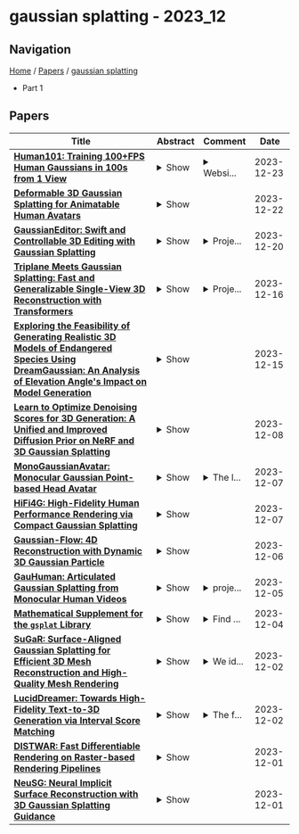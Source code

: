 # gaussian splatting - 2023_12

## Navigation

[Home](https://lixin97.github.io/arXivRadar) / [Papers](https://lixin97.github.io/arXivRadar/papers) / [gaussian splatting](https://lixin97.github.io/arXivRadar/papers/gaussian_splatting)

- Part 1

## Papers

| **Title** | **Abstract** | **Comment** | **Date** |
| --- | --- | --- | --- |
| **[Human101: Training 100+FPS Human Gaussians in 100s from 1 View](http://arxiv.org/abs/2312.15258v1)** | <details><summary>Show</summary><p>Reconstructing the human body from single-view videos plays a pivotal role in the virtual reality domain. One prevalent application scenario necessitates the rapid reconstruction of high-fidelity 3D digital humans while simultaneously ensuring real-time rendering and interaction. Existing methods often struggle to fulfill both requirements. In this paper, we introduce Human101, a novel framework adept at producing high-fidelity dynamic 3D human reconstructions from 1-view videos by training 3D Gaussians in 100 seconds and rendering in 100+ FPS. Our method leverages the strengths of 3D Gaussian Splatting, which provides an explicit and efficient representation of 3D humans. Standing apart from prior NeRF-based pipelines, Human101 ingeniously applies a Human-centric Forward Gaussian Animation method to deform the parameters of 3D Gaussians, thereby enhancing rendering speed (i.e., rendering 1024-resolution images at an impressive 60+ FPS and rendering 512-resolution images at 100+ FPS). Experimental results indicate that our approach substantially eclipses current methods, clocking up to a 10 times surge in frames per second and delivering comparable or superior rendering quality. Code and demos will be released at https://github.com/longxiang-ai/Human101.</p></details> | <details><summary>Websi...</summary><p>Website: https://github.com/longxiang-ai/Human101</p></details> | 2023-12-23 |
| **[Deformable 3D Gaussian Splatting for Animatable Human Avatars](http://arxiv.org/abs/2312.15059v1)** | <details><summary>Show</summary><p>Recent advances in neural radiance fields enable novel view synthesis of photo-realistic images in dynamic settings, which can be applied to scenarios with human animation. Commonly used implicit backbones to establish accurate models, however, require many input views and additional annotations such as human masks, UV maps and depth maps. In this work, we propose ParDy-Human (Parameterized Dynamic Human Avatar), a fully explicit approach to construct a digital avatar from as little as a single monocular sequence. ParDy-Human introduces parameter-driven dynamics into 3D Gaussian Splatting where 3D Gaussians are deformed by a human pose model to animate the avatar. Our method is composed of two parts: A first module that deforms canonical 3D Gaussians according to SMPL vertices and a consecutive module that further takes their designed joint encodings and predicts per Gaussian deformations to deal with dynamics beyond SMPL vertex deformations. Images are then synthesized by a rasterizer. ParDy-Human constitutes an explicit model for realistic dynamic human avatars which requires significantly fewer training views and images. Our avatars learning is free of additional annotations such as masks and can be trained with variable backgrounds while inferring full-resolution images efficiently even on consumer hardware. We provide experimental evidence to show that ParDy-Human outperforms state-of-the-art methods on ZJU-MoCap and THUman4.0 datasets both quantitatively and visually.</p></details> |  | 2023-12-22 |
| **[GaussianEditor: Swift and Controllable 3D Editing with Gaussian Splatting](http://arxiv.org/abs/2311.14521v4)** | <details><summary>Show</summary><p>3D editing plays a crucial role in many areas such as gaming and virtual reality. Traditional 3D editing methods, which rely on representations like meshes and point clouds, often fall short in realistically depicting complex scenes. On the other hand, methods based on implicit 3D representations, like Neural Radiance Field (NeRF), render complex scenes effectively but suffer from slow processing speeds and limited control over specific scene areas. In response to these challenges, our paper presents GaussianEditor, an innovative and efficient 3D editing algorithm based on Gaussian Splatting (GS), a novel 3D representation. GaussianEditor enhances precision and control in editing through our proposed Gaussian semantic tracing, which traces the editing target throughout the training process. Additionally, we propose Hierarchical Gaussian splatting (HGS) to achieve stabilized and fine results under stochastic generative guidance from 2D diffusion models. We also develop editing strategies for efficient object removal and integration, a challenging task for existing methods. Our comprehensive experiments demonstrate GaussianEditor's superior control, efficacy, and rapid performance, marking a significant advancement in 3D editing. Project Page: https://buaacyw.github.io/gaussian-editor/</p></details> | <details><summary>Proje...</summary><p>Project Page: https://buaacyw.github.io/gaussian-editor/ Code: https://github.com/buaacyw/GaussianEditor</p></details> | 2023-12-20 |
| **[Triplane Meets Gaussian Splatting: Fast and Generalizable Single-View 3D Reconstruction with Transformers](http://arxiv.org/abs/2312.09147v2)** | <details><summary>Show</summary><p>Recent advancements in 3D reconstruction from single images have been driven by the evolution of generative models. Prominent among these are methods based on Score Distillation Sampling (SDS) and the adaptation of diffusion models in the 3D domain. Despite their progress, these techniques often face limitations due to slow optimization or rendering processes, leading to extensive training and optimization times. In this paper, we introduce a novel approach for single-view reconstruction that efficiently generates a 3D model from a single image via feed-forward inference. Our method utilizes two transformer-based networks, namely a point decoder and a triplane decoder, to reconstruct 3D objects using a hybrid Triplane-Gaussian intermediate representation. This hybrid representation strikes a balance, achieving a faster rendering speed compared to implicit representations while simultaneously delivering superior rendering quality than explicit representations. The point decoder is designed for generating point clouds from single images, offering an explicit representation which is then utilized by the triplane decoder to query Gaussian features for each point. This design choice addresses the challenges associated with directly regressing explicit 3D Gaussian attributes characterized by their non-structural nature. Subsequently, the 3D Gaussians are decoded by an MLP to enable rapid rendering through splatting. Both decoders are built upon a scalable, transformer-based architecture and have been efficiently trained on large-scale 3D datasets. The evaluations conducted on both synthetic datasets and real-world images demonstrate that our method not only achieves higher quality but also ensures a faster runtime in comparison to previous state-of-the-art techniques. Please see our project page at https://zouzx.github.io/TriplaneGaussian/.</p></details> | <details><summary>Proje...</summary><p>Project Page: https://zouzx.github.io/TriplaneGaussian/</p></details> | 2023-12-16 |
| **[Exploring the Feasibility of Generating Realistic 3D Models of Endangered Species Using DreamGaussian: An Analysis of Elevation Angle's Impact on Model Generation](http://arxiv.org/abs/2312.09682v1)** | <details><summary>Show</summary><p>Many species face the threat of extinction. It's important to study these species and gather information about them as much as possible to preserve biodiversity. Due to the rarity of endangered species, there is a limited amount of data available, making it difficult to apply data requiring generative AI methods to this domain. We aim to study the feasibility of generating consistent and real-like 3D models of endangered animals using limited data. Such a phenomenon leads us to utilize zero-shot stable diffusion models that can generate a 3D model out of a single image of the target species. This paper investigates the intricate relationship between elevation angle and the output quality of 3D model generation, focusing on the innovative approach presented in DreamGaussian. DreamGaussian, a novel framework utilizing Generative Gaussian Splatting along with novel mesh extraction and refinement algorithms, serves as the focal point of our study. We conduct a comprehensive analysis, analyzing the effect of varying elevation angles on DreamGaussian's ability to reconstruct 3D scenes accurately. Through an empirical evaluation, we demonstrate how changes in elevation angle impact the generated images' spatial coherence, structural integrity, and perceptual realism. We observed that giving a correct elevation angle with the input image significantly affects the result of the generated 3D model. We hope this study to be influential for the usability of AI to preserve endangered animals; while the penultimate aim is to obtain a model that can output biologically consistent 3D models via small samples, the qualitative interpretation of an existing state-of-the-art model such as DreamGaussian will be a step forward in our goal.</p></details> |  | 2023-12-15 |
| **[Learn to Optimize Denoising Scores for 3D Generation: A Unified and Improved Diffusion Prior on NeRF and 3D Gaussian Splatting](http://arxiv.org/abs/2312.04820v1)** | <details><summary>Show</summary><p>We propose a unified framework aimed at enhancing the diffusion priors for 3D generation tasks. Despite the critical importance of these tasks, existing methodologies often struggle to generate high-caliber results. We begin by examining the inherent limitations in previous diffusion priors. We identify a divergence between the diffusion priors and the training procedures of diffusion models that substantially impairs the quality of 3D generation. To address this issue, we propose a novel, unified framework that iteratively optimizes both the 3D model and the diffusion prior. Leveraging the different learnable parameters of the diffusion prior, our approach offers multiple configurations, affording various trade-offs between performance and implementation complexity. Notably, our experimental results demonstrate that our method markedly surpasses existing techniques, establishing new state-of-the-art in the realm of text-to-3D generation. Furthermore, our approach exhibits impressive performance on both NeRF and the newly introduced 3D Gaussian Splatting backbones. Additionally, our framework yields insightful contributions to the understanding of recent score distillation methods, such as the VSD and DDS loss.</p></details> |  | 2023-12-08 |
| **[MonoGaussianAvatar: Monocular Gaussian Point-based Head Avatar](http://arxiv.org/abs/2312.04558v1)** | <details><summary>Show</summary><p>The ability to animate photo-realistic head avatars reconstructed from monocular portrait video sequences represents a crucial step in bridging the gap between the virtual and real worlds. Recent advancements in head avatar techniques, including explicit 3D morphable meshes (3DMM), point clouds, and neural implicit representation have been exploited for this ongoing research. However, 3DMM-based methods are constrained by their fixed topologies, point-based approaches suffer from a heavy training burden due to the extensive quantity of points involved, and the last ones suffer from limitations in deformation flexibility and rendering efficiency. In response to these challenges, we propose MonoGaussianAvatar (Monocular Gaussian Point-based Head Avatar), a novel approach that harnesses 3D Gaussian point representation coupled with a Gaussian deformation field to learn explicit head avatars from monocular portrait videos. We define our head avatars with Gaussian points characterized by adaptable shapes, enabling flexible topology. These points exhibit movement with a Gaussian deformation field in alignment with the target pose and expression of a person, facilitating efficient deformation. Additionally, the Gaussian points have controllable shape, size, color, and opacity combined with Gaussian splatting, allowing for efficient training and rendering. Experiments demonstrate the superior performance of our method, which achieves state-of-the-art results among previous methods.</p></details> | <details><summary>The l...</summary><p>The link to our projectpage is https://yufan1012.github.io/MonoGaussianAvatar</p></details> | 2023-12-07 |
| **[HiFi4G: High-Fidelity Human Performance Rendering via Compact Gaussian Splatting](http://arxiv.org/abs/2312.03461v2)** | <details><summary>Show</summary><p>We have recently seen tremendous progress in photo-real human modeling and rendering. Yet, efficiently rendering realistic human performance and integrating it into the rasterization pipeline remains challenging. In this paper, we present HiFi4G, an explicit and compact Gaussian-based approach for high-fidelity human performance rendering from dense footage. Our core intuition is to marry the 3D Gaussian representation with non-rigid tracking, achieving a compact and compression-friendly representation. We first propose a dual-graph mechanism to obtain motion priors, with a coarse deformation graph for effective initialization and a fine-grained Gaussian graph to enforce subsequent constraints. Then, we utilize a 4D Gaussian optimization scheme with adaptive spatial-temporal regularizers to effectively balance the non-rigid prior and Gaussian updating. We also present a companion compression scheme with residual compensation for immersive experiences on various platforms. It achieves a substantial compression rate of approximately 25 times, with less than 2MB of storage per frame. Extensive experiments demonstrate the effectiveness of our approach, which significantly outperforms existing approaches in terms of optimization speed, rendering quality, and storage overhead.</p></details> |  | 2023-12-07 |
| **[Gaussian-Flow: 4D Reconstruction with Dynamic 3D Gaussian Particle](http://arxiv.org/abs/2312.03431v1)** | <details><summary>Show</summary><p>We introduce Gaussian-Flow, a novel point-based approach for fast dynamic scene reconstruction and real-time rendering from both multi-view and monocular videos. In contrast to the prevalent NeRF-based approaches hampered by slow training and rendering speeds, our approach harnesses recent advancements in point-based 3D Gaussian Splatting (3DGS). Specifically, a novel Dual-Domain Deformation Model (DDDM) is proposed to explicitly model attribute deformations of each Gaussian point, where the time-dependent residual of each attribute is captured by a polynomial fitting in the time domain, and a Fourier series fitting in the frequency domain. The proposed DDDM is capable of modeling complex scene deformations across long video footage, eliminating the need for training separate 3DGS for each frame or introducing an additional implicit neural field to model 3D dynamics. Moreover, the explicit deformation modeling for discretized Gaussian points ensures ultra-fast training and rendering of a 4D scene, which is comparable to the original 3DGS designed for static 3D reconstruction. Our proposed approach showcases a substantial efficiency improvement, achieving a $5\times$ faster training speed compared to the per-frame 3DGS modeling. In addition, quantitative results demonstrate that the proposed Gaussian-Flow significantly outperforms previous leading methods in novel view rendering quality. Project page: https://nju-3dv.github.io/projects/Gaussian-Flow</p></details> |  | 2023-12-06 |
| **[GauHuman: Articulated Gaussian Splatting from Monocular Human Videos](http://arxiv.org/abs/2312.02973v1)** | <details><summary>Show</summary><p>We present, GauHuman, a 3D human model with Gaussian Splatting for both fast training (1 ~ 2 minutes) and real-time rendering (up to 189 FPS), compared with existing NeRF-based implicit representation modelling frameworks demanding hours of training and seconds of rendering per frame. Specifically, GauHuman encodes Gaussian Splatting in the canonical space and transforms 3D Gaussians from canonical space to posed space with linear blend skinning (LBS), in which effective pose and LBS refinement modules are designed to learn fine details of 3D humans under negligible computational cost. Moreover, to enable fast optimization of GauHuman, we initialize and prune 3D Gaussians with 3D human prior, while splitting/cloning via KL divergence guidance, along with a novel merge operation for further speeding up. Extensive experiments on ZJU_Mocap and MonoCap datasets demonstrate that GauHuman achieves state-of-the-art performance quantitatively and qualitatively with fast training and real-time rendering speed. Notably, without sacrificing rendering quality, GauHuman can fast model the 3D human performer with ~13k 3D Gaussians.</p></details> | <details><summary>proje...</summary><p>project page: https://skhu101.github.io/GauHuman/; code: https://github.com/skhu101/GauHuman</p></details> | 2023-12-05 |
| **[Mathematical Supplement for the $\texttt{gsplat}$ Library](http://arxiv.org/abs/2312.02121v1)** | <details><summary>Show</summary><p>This report provides the mathematical details of the gsplat library, a modular toolbox for efficient differentiable Gaussian splatting, as proposed by Kerbl et al. It provides a self-contained reference for the computations involved in the forward and backward passes of differentiable Gaussian splatting. To facilitate practical usage and development, we provide a user friendly Python API that exposes each component of the forward and backward passes in rasterization at github.com/nerfstudio-project/gsplat .</p></details> | <details><summary>Find ...</summary><p>Find the library at: https://docs.gsplat.studio/</p></details> | 2023-12-04 |
| **[SuGaR: Surface-Aligned Gaussian Splatting for Efficient 3D Mesh Reconstruction and High-Quality Mesh Rendering](http://arxiv.org/abs/2311.12775v3)** | <details><summary>Show</summary><p>We propose a method to allow precise and extremely fast mesh extraction from 3D Gaussian Splatting. Gaussian Splatting has recently become very popular as it yields realistic rendering while being significantly faster to train than NeRFs. It is however challenging to extract a mesh from the millions of tiny 3D gaussians as these gaussians tend to be unorganized after optimization and no method has been proposed so far. Our first key contribution is a regularization term that encourages the gaussians to align well with the surface of the scene. We then introduce a method that exploits this alignment to extract a mesh from the Gaussians using Poisson reconstruction, which is fast, scalable, and preserves details, in contrast to the Marching Cubes algorithm usually applied to extract meshes from Neural SDFs. Finally, we introduce an optional refinement strategy that binds gaussians to the surface of the mesh, and jointly optimizes these Gaussians and the mesh through Gaussian splatting rendering. This enables easy editing, sculpting, rigging, animating, compositing and relighting of the Gaussians using traditional softwares by manipulating the mesh instead of the gaussians themselves. Retrieving such an editable mesh for realistic rendering is done within minutes with our method, compared to hours with the state-of-the-art methods on neural SDFs, while providing a better rendering quality. Our project page is the following: https://anttwo.github.io/sugar/</p></details> | <details><summary>We id...</summary><p>We identified a minor typographical error in Equation 6; We updated the paper accordingly. Project Webpage: https://anttwo.github.io/sugar/</p></details> | 2023-12-02 |
| **[LucidDreamer: Towards High-Fidelity Text-to-3D Generation via Interval Score Matching](http://arxiv.org/abs/2311.11284v3)** | <details><summary>Show</summary><p>The recent advancements in text-to-3D generation mark a significant milestone in generative models, unlocking new possibilities for creating imaginative 3D assets across various real-world scenarios. While recent advancements in text-to-3D generation have shown promise, they often fall short in rendering detailed and high-quality 3D models. This problem is especially prevalent as many methods base themselves on Score Distillation Sampling (SDS). This paper identifies a notable deficiency in SDS, that it brings inconsistent and low-quality updating direction for the 3D model, causing the over-smoothing effect. To address this, we propose a novel approach called Interval Score Matching (ISM). ISM employs deterministic diffusing trajectories and utilizes interval-based score matching to counteract over-smoothing. Furthermore, we incorporate 3D Gaussian Splatting into our text-to-3D generation pipeline. Extensive experiments show that our model largely outperforms the state-of-the-art in quality and training efficiency.</p></details> | <details><summary>The f...</summary><p>The first two authors contributed equally to this work. Our code will be available at: https://github.com/EnVision-Research/LucidDreamer</p></details> | 2023-12-02 |
| **[DISTWAR: Fast Differentiable Rendering on Raster-based Rendering Pipelines](http://arxiv.org/abs/2401.05345v1)** | <details><summary>Show</summary><p>Differentiable rendering is a technique used in an important emerging class of visual computing applications that involves representing a 3D scene as a model that is trained from 2D images using gradient descent. Recent works (e.g. 3D Gaussian Splatting) use a rasterization pipeline to enable rendering high quality photo-realistic imagery at high speeds from these learned 3D models. These methods have been demonstrated to be very promising, providing state-of-art quality for many important tasks. However, training a model to represent a scene is still a time-consuming task even when using powerful GPUs. In this work, we observe that the gradient computation phase during training is a significant bottleneck on GPUs due to the large number of atomic operations that need to be processed. These atomic operations overwhelm atomic units in the L2 partitions causing stalls. To address this challenge, we leverage the observations that during the gradient computation: (1) for most warps, all threads atomically update the same memory locations; and (2) warps generate varying amounts of atomic traffic (since some threads may be inactive). We propose DISTWAR, a software-approach to accelerate atomic operations based on two key ideas: First, we enable warp-level reduction of threads at the SM sub-cores using registers to leverage the locality in intra-warp atomic updates. Second, we distribute the atomic computation between the warp-level reduction at the SM and the L2 atomic units to increase the throughput of atomic computation. Warps with many threads performing atomic updates to the same memory locations are scheduled at the SM, and the rest using L2 atomic units. We implement DISTWAR using existing warp-level primitives. We evaluate DISTWAR on widely used raster-based differentiable rendering workloads. We demonstrate significant speedups of 2.44x on average (up to 5.7x).</p></details> |  | 2023-12-01 |
| **[NeuSG: Neural Implicit Surface Reconstruction with 3D Gaussian Splatting Guidance](http://arxiv.org/abs/2312.00846v1)** | <details><summary>Show</summary><p>Existing neural implicit surface reconstruction methods have achieved impressive performance in multi-view 3D reconstruction by leveraging explicit geometry priors such as depth maps or point clouds as regularization. However, the reconstruction results still lack fine details because of the over-smoothed depth map or sparse point cloud. In this work, we propose a neural implicit surface reconstruction pipeline with guidance from 3D Gaussian Splatting to recover highly detailed surfaces. The advantage of 3D Gaussian Splatting is that it can generate dense point clouds with detailed structure. Nonetheless, a naive adoption of 3D Gaussian Splatting can fail since the generated points are the centers of 3D Gaussians that do not necessarily lie on the surface. We thus introduce a scale regularizer to pull the centers close to the surface by enforcing the 3D Gaussians to be extremely thin. Moreover, we propose to refine the point cloud from 3D Gaussians Splatting with the normal priors from the surface predicted by neural implicit models instead of using a fixed set of points as guidance. Consequently, the quality of surface reconstruction improves from the guidance of the more accurate 3D Gaussian splatting. By jointly optimizing the 3D Gaussian Splatting and the neural implicit model, our approach benefits from both representations and generates complete surfaces with intricate details. Experiments on Tanks and Temples verify the effectiveness of our proposed method.</p></details> |  | 2023-12-01 |